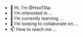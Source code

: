 - 👋 Hi, I’m @Hoo11Aa
- 👀 I’m interested in ...
- 🌱 I’m currently learning ...
- 💞️ I’m looking to collaborate on ...
- 📫 How to reach me ...

<!---
Hoo11Aa/Hoo11Aa is a ✨ special ✨ repository because its `README.md` (this file) appears on your GitHub profile.
You can click the Preview link to take a look at your changes.
--->
